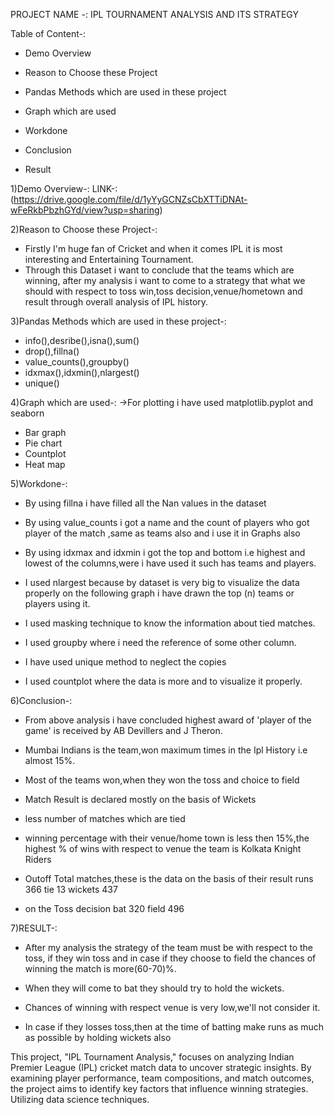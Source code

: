 PROJECT NAME -: IPL TOURNAMENT ANALYSIS AND ITS STRATEGY

Table of Content-:


* Demo Overview


* Reason to Choose these Project


* Pandas Methods which are used in these project


* Graph which are used


* Workdone


* Conclusion 


* Result


1)Demo Overview-:
LINK-:(https://drive.google.com/file/d/1yYyGCNZsCbXTTiDNAt-wFeRkbPbzhGYd/view?usp=sharing)

2)Reason to Choose these Project-:
* Firstly I'm huge fan of Cricket and when it comes IPL it is most interesting and Entertaining Tournament.
* Through this Dataset i want to conclude that the teams which are winning,
  after my analysis i want to come to a strategy that what we should with respect to 
  toss win,toss decision,venue/hometown and result through overall analysis of IPL history.

3)Pandas Methods which are used in these project-:
* info(),desribe(),isna(),sum()
* drop(),fillna()
* value_counts(),groupby()
* idxmax(),idxmin(),nlargest()
* unique()

4)Graph which are used-:
->For plotting i have used matplotlib.pyplot and seaborn
* Bar graph
* Pie chart 
* Countplot
* Heat map

5)Workdone-:

* By using fillna i have filled all the Nan values in the dataset

* By using value_counts i got a name and the count of players who got
 player of the match ,same as teams also and i use it in Graphs also

* By using idxmax and idxmin i got the top and bottom i.e highest and lowest 
 of the columns,were i have used it such has teams and players.

* I used nlargest because by dataset is very big to visualize the data 
 properly on the following graph i have drawn the top (n) teams or players
 using it.

* I used masking technique to know the information about tied matches.

* I used groupby where i need the reference of some other column.

* I have used unique method to neglect the copies

* I used countplot where the data is more and to visualize it properly.


6)Conclusion-:
* From above analysis i have concluded highest award of 'player of the game' is received by AB Devillers and J Theron.

* Mumbai Indians is the team,won maximum times in the Ipl History i.e almost 15%.

* Most of the teams won,when they won the toss and choice to field 

* Match Result is declared mostly on the basis of Wickets 

* less number of matches which are tied

* winning percentage with their venue/home town is less then 15%,the highest % of wins with respect to venue the team is Kolkata Knight Riders

* Outoff Total matches,these is the data on the basis of their result runs 366 tie 13 wickets 437 

* on the Toss decision bat 320 field 496

7)RESULT-:

* After my analysis the strategy of the team must be with respect to the toss,
  if they win toss and in case if they choose to field the chances of winning the match is more(60-70)%.

* When they will come to bat they should try to hold the wickets.

* Chances of winning with respect venue is very low,we'll not consider it.

* In case if they losses toss,then at the time of batting make runs as much as possible by holding wickets also

This project, "IPL Tournament Analysis," focuses on analyzing Indian Premier League (IPL) cricket match data to uncover strategic insights. By examining player performance, team compositions, and match outcomes, the project aims to identify key factors that influence winning strategies. Utilizing data science techniques.
